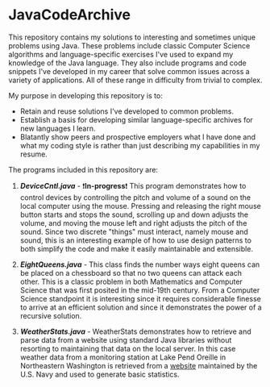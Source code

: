 # JavaCodeArchive
This repository contains my solutions to interesting and sometimes unique problems using Java. These problems include classic Computer Science algorithms and language-specific exercises I've used to expand my knowledge of the Java language. They also include programs and code snippets I've developed in my career that solve common issues across a variety of applications. All of these range in difficulty from trivial to complex.

My purpose in developing this repository is to:
- Retain and reuse solutions I've developed to common problems.
- Establish a basis for developing similar language-specific archives for new languages I learn.
- Blatantly show peers and prospective employers what I have done and what my coding style is rather than just describing my capabilities in my resume.

The programs included in this repository are:

1. **_DeviceCntl.java_** - :exclamation:**In-progress**:exclamation:
This program demonstrates how to control devices by controlling the pitch and volume of a sound on the local computer using the mouse. Pressing and releasing the right mouse button starts and stops the sound, scrolling up and down adjusts the volume, and moving the mouse left and right adjusts the pitch of the sound. Since two discrete "things" must interact, namely mouse and sound, this is an interesting example of how to use design patterns to both simplify the code and make it easily maintainable and extensible.

2. **_EightQueens.java_** - 
This class finds the number ways eight queens can be placed on a chessboard so that no two queens can attack each other. This is a classic problem in both Mathematics and Computer Science that was first posited in the mid-19th century. From a Computer Science standpoint it is interesting since it requires considerable finesse to arrive at an efficient solution and since it demonstrates the power of a recursive solution.

3. **_WeatherStats.java_** - 
WeatherStats demonstrates how to retrieve and parse data from a website using standard Java libraries without resorting to maintaining that data on the local server. In this case weather data from a monitoring station at Lake Pend Oreille in Northeastern Washington is retrieved from a [website](http://lpo.dt.navy.mil) maintained by the U.S. Navy and used to generate basic statistics. 
